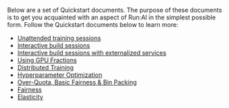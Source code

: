 
Below are a set of Quickstart documents. The purpose of these documents is to get you acquainted with an aspect of Run:AI in the simplest possible form.
Follow the Quickstart documents below to learn more:

*   [Unattended training sessions](walkthrough-train.md)
*   [Interactive build sessions](walkthrough-build.md)
*   [Interactive build sessions with externalized services](walkthrough-build-ports.md)
*   [Using GPU Fractions](walkthrough-fractions.md)
*   [Distributed Training](walkthrough-distributed-training.md)
*   [Hyperparameter Optimization](walkthrough-hpo.md)
*   [Over-Quota, Basic Fairness & Bin Packing](walkthrough-overquota.md)
*   [Fairness](walkthrough-queue-fairness.md)
*   [Elasticity](walkthrough-elasticity.md)
